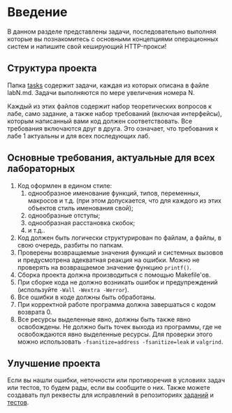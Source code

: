 # Введение

В данном разделе представлены задачи, последовательно выполняя которые вы познакомитесь
с основными концепциями операционных систем и напишите свой кеширующий HTTP-прокси!

## Структура проекта

Папка [tasks](./tasks/) содержит задачи, каждая из которых описана в файле labN.md.
Задачи выполняются по мере увеличения номера N.

Каждый из этих файлов содержит набор теоретических вопросов к лабе, само задание, а также набор
требований (включая интерфейсы), которым написанный вами код должен соответствовать. Все требования включаются друг
в друга. Это означает, что требования к лабе 1 актуальны и для всех последующих лаб.

## Основные требования, актуальные для всех лабораторных

1. Код оформлен в едином стиле:
    1. однообразное именование функций, типов, переменных, макросов и т.д.
    (при этом допускается, что для каждого из этих объектов стиль
    именования свой);
    1. однообразные отступы;
    1. однообразная расстановка скобок;
    1. и т.д..
1. Код должен быть логически структурирован по файлам, а файлы, в свою очередь, разбиты по папкам.
1. Проверены возвращаемые значения функций и системных вызовов и
предусмотрена адекватная реакция на ошибки. Можно не проверять на
возвращаемое значение функцию `printf()`.
1. Сборка проекта должна производиться с помощью Makefile'ов.
1. При сборке кода не должно возникать ошибок и предупреждений (используйте `-Wall -Wextra -Werror`).
1. Все ошибки в коде должны быть обработаны.
1. При корректной работе программа должна завершаться с кодом возврата 0.
1. Все ресурсы выделенные явно, должны быть также явно освобождены. Не
должно быть точек выхода из программы, где не освобождаются явно
выделенные ресурсы. Для проверки этого можно использовать `-fsanitize=address -fsanitize=leak` и `valgrind`.

## Улучшение проекта

Если вы нашли ошибки, неточности или противоречия в условиях задач или тестов, то
будем рады, если вы сообщите о них. Также можете создавать пул реквесты для исправлений
в репозиториях [заданий](https://github.com/os-nsu/proxy-tasks) и [тестов](https://github.com/os-nsu/tests).
